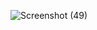![Screenshot (49)](https://user-images.githubusercontent.com/72614127/109456540-11066880-7a7f-11eb-9623-2c606c72ce22.png)
